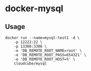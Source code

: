 # docker-mysql  

## Usage  
```
docker run --name=mysql-test1 -d \
    -p 12222:22 \
    -p 13308:3306 \
    -e 'DB_REMOTE_ROOT_NAME=root' \
    -e 'DB_REMOTE_ROOT_PASS=654321' \
    -e 'DB_REMOTE_ROOT_HOST=%' \
    cloudcube/mysql
```

